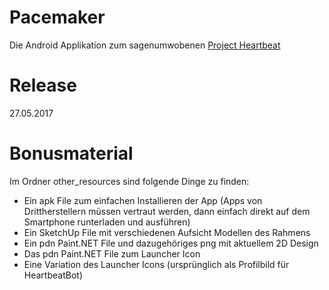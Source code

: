 # Pacemaker

Die Android Applikation zum sagenumwobenen [Project Heartbeat](https://github.com/lythro/ProjectHeartbeat)

# Release

27.05.2017

# Bonusmaterial

Im Ordner other_resources sind folgende Dinge zu finden:
* Ein apk File zum einfachen Installieren der App (Apps von Drittherstellern müssen vertraut werden, dann einfach direkt auf dem Smartphone runterladen und ausführen)
* Ein SketchUp File mit verschiedenen Aufsicht Modellen des Rahmens
* Ein pdn Paint.NET File und dazugehöriges png mit aktuellem 2D Design
* Das pdn Paint.NET File zum Launcher Icon
* Eine Variation des Launcher Icons (ursprünglich als Profilbild für HeartbeatBot)
